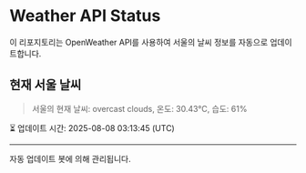 
# Weather API Status

이 리포지토리는 OpenWeather API를 사용하여 서울의 날씨 정보를 자동으로 업데이트합니다.

## 현재 서울 날씨
> 서울의 현재 날씨: overcast clouds, 온도: 30.43°C, 습도: 61%

⏳ 업데이트 시간: 2025-08-08 03:13:45 (UTC)

---
자동 업데이트 봇에 의해 관리됩니다.
